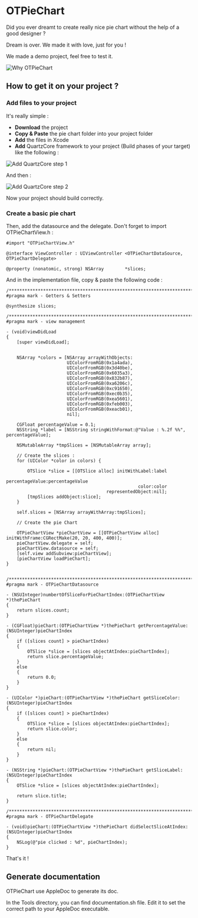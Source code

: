 OTPieChart
==========


Did you ever dreamt to create really nice pie chart without the help of a good designer ?

Dream is over. We made it with love, just for you !

We made a demo project, feel free to test it.

![Why OTPieChart](https://raw.github.com/octo-online/OTPieChart/master/images/why.png)


How to get it on your project ?
---------------------------------

### Add files to your project

It's really simple : 

* __Download__ the project
* __Copy & Paste__ the pie chart folder into your project folder
* __Add__ the files in Xcode
* __Add__ QuartzCore framework to your project (Build phases of your target) like the following :

![Add QuartzCore step 1](https://raw.github.com/octo-online/OTPieChart/master/images/QuartzCore1.png)

And then :

![Add QuartzCore step 2](https://raw.github.com/octo-online/OTPieChart/master/images/QuartzCore2.png)


Now your project should build correctly.


### Create a basic pie chart

Then, add the datasource and the delegate. Don't forget to import OTPieChartView.h :

	#import "OTPieChartView.h" 

	@interface ViewController : UIViewController <OTPieChartDataSource, OTPieChartDelegate>

	@property (nonatomic, strong) NSArray        *slices;


And in the implementation file, copy & paste the following code : 

	/**************************************************************************************************/
	#pragma mark - Getters & Setters

	@synthesize slices;

	/**************************************************************************************************/
	#pragma mark - view management

	- (void)viewDidLoad
	{
	    [super viewDidLoad];

	    
	    NSArray *colors = [NSArray arrayWithObjects:
	                       UIColorFromRGB(0x1a4ada),
	                       UIColorFromRGB(0x3d40be),
	                       UIColorFromRGB(0x6035a3),
	                       UIColorFromRGB(0x832b87),
	                       UIColorFromRGB(0xa6206c),
	                       UIColorFromRGB(0xc91650),
	                       UIColorFromRGB(0xec0b35),
	                       UIColorFromRGB(0xea5601),
	                       UIColorFromRGB(0xfeb003),
	                       UIColorFromRGB(0xeacb01),
	                       nil];
	    
	    CGFloat percentageValue = 0.1;
	    NSString *label = [NSString stringWithFormat:@"Value : %.2f %%", percentageValue];
	    
	    NSMutableArray *tmpSlices = [NSMutableArray array];
	    
	    // Create the slices :
	    for (UIColor *color in colors) {
	        
	        OTSlice *slice = [[OTSlice alloc] initWithLabel:label
	                                        percentageValue:percentageValue
	                                                  color:color
	                                      representedObject:nil];
	        [tmpSlices addObject:slice];
	    }
	    
	    self.slices = [NSArray arrayWithArray:tmpSlices];
	    
	    // Create the pie Chart
	    
	    OTPieChartView *pieChartView = [[OTPieChartView alloc] initWithFrame:CGRectMake(20, 20, 400, 400)];
	    pieChartView.delegate = self;
	    pieChartView.datasource = self;
	    [self.view addSubview:pieChartView];
	    [pieChartView loadPieChart];
	}


	/**************************************************************************************************/
	#pragma mark - OTPieChartDatasource

	- (NSUInteger)numbertOfSliceForPieChartIndex:(OTPieChartView *)thePieChart
	{
		return slices.count;
	}

	- (CGFloat)pieChart:(OTPieChartView *)thePieChart getPercentageValue:(NSUInteger)pieChartIndex
	{
		if ([slices count] > pieChartIndex)
		{
			OTSlice *slice = [slices objectAtIndex:pieChartIndex];
			return slice.percentageValue;
		}
		else
		{
			return 0.0;
		}
	}

	- (UIColor *)pieChart:(OTPieChartView *)thePieChart getSliceColor:(NSUInteger)pieChartIndex
	{
		if ([slices count] > pieChartIndex)
		{
			OTSlice *slice = [slices objectAtIndex:pieChartIndex];
			return slice.color;
		}
		else
		{
			return nil;
		}
	}

	- (NSString *)pieChart:(OTPieChartView *)thePieChart getSliceLabel:(NSUInteger)pieChartIndex
	{
		OTSlice *slice = [slices objectAtIndex:pieChartIndex];
	    
		return slice.title;
	}

	/**************************************************************************************************/
	#pragma mark - OTPieChartDelegate

	- (void)pieChart:(OTPieChartView *)thePieChart didSelectSliceAtIndex:(NSUInteger)pieChartIndex
	{
		NSLog(@"pie clicked : %d", pieChartIndex);
	}


That's it !

Generate documentation
----------------------

OTPieChart use AppleDoc to generate its doc.

In the Tools directory, you can find documentation.sh file.
Edit it to set the correct path to your AppleDoc executable.
